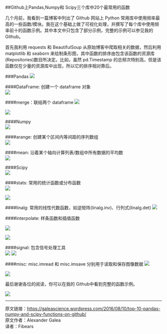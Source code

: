 ##Github上Pandas,Numpy和 Scipy三个库中20个最常用的函数

几个月前，我看到一篇博客中列出了 Github 网站上 Python 常用库中使用频率最高的一些函数/模块。我在这个基础上做了可视化处理，并撰写了每个库中使用频率前十的函数示例。其中本文中只包含了部分示例，完整的示例可以参见我的 Github。  

首先我利用 requests 和 BeautifulSoup 从原始博客中爬取相关的数据，然后利用 matplotlib 和 seaborn 来绘制条形图，其中函数的排序由包含该函数的资源库(Repositories)数目所决定。比如，虽然 pd.Timestamp 的总频次特别高，但是该函数仅在少量的资源库中出现，所以它的排序相对靠后。  

###Pandas
![](http://static.datartisan.com/upload/attachment/2016/09/Pzig7ZuB.png)  

####DataFrame: 创建一个 dataframe 对象  
![](http://static.datartisan.com/upload/attachment/2016/09/8atzLrgD.png)  

####merge：联结两个 dataframe 
![](http://static.datartisan.com/upload/attachment/2016/09/PMi2Axd9.png)  

![](http://static.datartisan.com/upload/attachment/2016/09/VMHIipX3.png)   

####Numpy  
![](http://static.datartisan.com/upload/attachment/2016/09/lq2bRpMV.png)  

####arange: 创建某个区间内等间距的序列数组  
![](http://static.datartisan.com/upload/attachment/2016/09/E5iQmYas.png) 

####mean: 沿着某个轴向计算列表/数组中所有数据的平均数  
![](http://static.datartisan.com/upload/attachment/2016/09/3cpYhjve.png) 

####Scipy  
![](http://static.datartisan.com/upload/attachment/2016/09/jI7nztnY.png)  

####stats: 常用的统计函数或分布函数  
![](http://static.datartisan.com/upload/attachment/2016/09/9gL66PfQ.png) 
 
![](http://static.datartisan.com/upload/attachment/2016/09/Uwk2uoZt.png)  

####linalg: 常用的线性代数函数，如逆矩阵(linalg.inv)、行列式(linalg.det)
![](http://static.datartisan.com/upload/attachment/2016/09/zF4KBDpc.png)   

####interpolate: 样条函数和插值函数  

![](http://static.datartisan.com/upload/attachment/2016/09/JV2eQaNQ.png)

![](http://static.datartisan.com/upload/attachment/2016/09/PU94noGG.png)  

####signal: 包含信号处理工具  
![](http://static.datartisan.com/upload/attachment/2016/09/VGnfFbAL.png) 
![](http://static.datartisan.com/upload/attachment/2016/09/lYbfhNME.png)  

####misc: misc.imread 和 misc.imsave 分别用于读取和保存图像数据
![](http://static.datartisan.com/upload/attachment/2016/09/SuTMvM2G.png)

![](http://static.datartisan.com/upload/attachment/2016/09/pbpKm0Ei.png)  

最后谢谢各位的阅读，你可以在我的 Github中看到完整的函数示例。

![](http://static.datartisan.com/upload/attachment/2016/05/xKM5xlV4.png)
***
原文链接：https://galeascience.wordpress.com/2016/08/10/top-10-pandas-numpy-and-scipy-functions-on-github/  
原文作者：Alexander Galea  
译者：Fibears  



